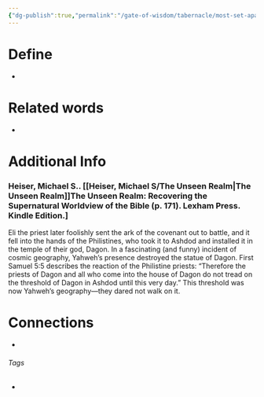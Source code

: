 ```yaml
---
{"dg-publish":true,"permalink":"/gate-of-wisdom/tabernacle/most-set-apart-place/ark-of-the-testimony/","tags":["#GateWisdom","#Tabernacle","#MostSetApartPlace"]}
---
```


# Define
- 

# Related words
- 

# Additional Info

### Heiser, Michael S.. [[Heiser, Michael S/The Unseen Realm\|The Unseen Realm]]The Unseen Realm: Recovering the Supernatural Worldview of the Bible (p. 171). Lexham Press. Kindle Edition.] 

Eli the priest later foolishly sent the ark of the covenant out to battle, and it fell into the hands of the Philistines, who took it to Ashdod and installed it in the temple of their god, Dagon. In a fascinating (and funny) incident of cosmic geography, Yahweh’s presence destroyed the statue of Dagon. First Samuel 5:5 describes the reaction of the Philistine priests: “Therefore the priests of Dagon and all who come into the house of Dagon do not tread on the threshold of Dagon in Ashdod until this very day.” This threshold was now Yahweh’s geography—they dared not walk on it.


# Connections


- 

###### Tags
- 